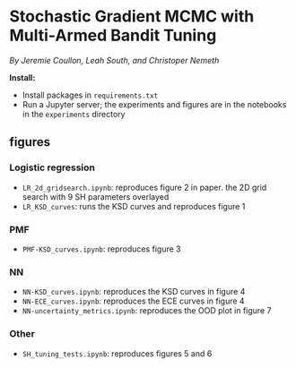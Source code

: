 # Stochastic Gradient MCMC with Multi-Armed Bandit Tuning

_By Jeremie Coullon, Leah South, and Christoper Nemeth_

**Install:**
- Install packages in `requirements.txt`
- Run a Jupyter server; the experiments and figures are in the notebooks in the `experiments` directory

## figures

### Logistic regression

- `LR_2d_gridsearch.ipynb`: reproduces figure 2 in paper. the 2D grid search with 9 SH parameters overlayed
- `LR_KSD_curves`: runs the KSD curves and reproduces figure 1


### PMF

- `PMF-KSD_curves.ipynb`: reproduces figure 3

### NN

- `NN-KSD_curves.ipynb`: reproduces the KSD curves in figure 4
- `NN-ECE_curves.ipynb`: reproduces the ECE curves in figure 4
- `NN-uncertainty_metrics.ipynb`: reproduces the OOD plot in figure 7

### Other

- `SH_tuning_tests.ipynb`: reproduces figures 5 and 6
